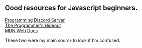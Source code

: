## Good resources for Javascript beginners.

[Programming Discord Server](https://discord.gg/010z0Kw1A9ql5c1Qe)  
[The Programmer's Hideout](https://theprogrammershangout.com/resources)  
[MDN Web Docs](https://developer.mozilla.org/en-US/)

These two were my main source to look if I'm confused.
